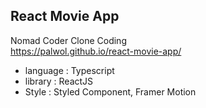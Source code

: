 ## React Movie App   
Nomad Coder Clone Coding   
<https://palwol.github.io/react-movie-app/>   
- language : Typescript   
- library : ReactJS   
- Style : Styled Component, Framer Motion

